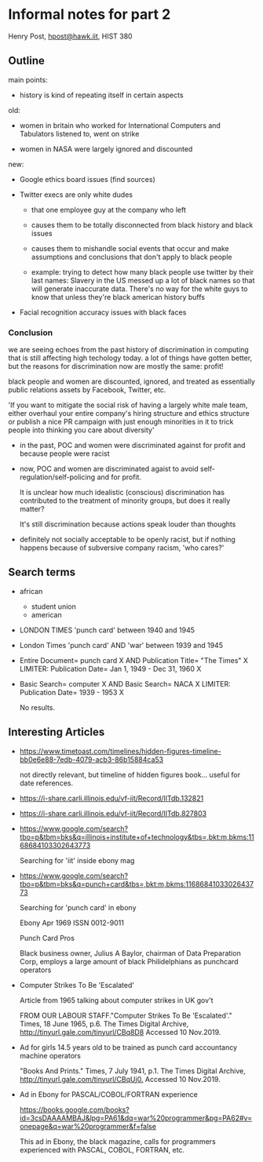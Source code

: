 # Informal notes for part 2

Henry Post, hpost@hawk.iit, HIST 380

<!-- 

2. Use the online archives of the Times of London, plus other relevant sources from the list of databases at

https://library.iit.edu/find/articles/by-subject/history, and/or the archives of Ebony at

https://www.nypl.org/collections/articles-databases/ebony-magazine

to learn more about your topic. Use at least 3 historical newspaper or magazine databases. Be attentive to what’s
being written about as well as what is not making it into the news or what seems to be ignored. Do not use
Google (other than the Ebony archive). Write up a 1-2 page essay on your findings from this stage of your
research and turn it in (printed out) in class on Monday, November 11.

-->

## Outline

main points:

* history is kind of repeating itself in certain aspects

old:

* women in britain who worked for International Computers and Tabulators listened to, went on strike

* women in NASA were largely ignored and discounted

new:

* Google ethics board issues (find sources)

* Twitter execs are only white dudes
  + that one employee guy at the company who left

  + causes them to be totally disconnected from black history and black issues

  + causes them to mishandle social events that occur and make assumptions and conclusions that don't apply to black people

  + example: trying to detect how many black people use twitter by their last names: Slavery in the US messed up a lot of black names so that will generate inaccurate data. There's no way for the white guys to know that unless they're black american history buffs

* Facial recognition accuracy issues with black faces

### Conclusion

we are seeing echoes from the past history of discrimination in computing that is still affecting high techology today.
a lot of things have gotten better, but the reasons for discrimination now are mostly the same: profit!

black people and women are discounted, ignored, and treated as essentially public relations assets by Facebook, Twitter, etc.

'If you want to mitigate the social risk of having a largely white male team, either overhaul your entire company's hiring structure and ethics structure or publish a nice PR campaign with just enough minorities in it to trick people into thinking you care about diversity'

* in the past, POC and women were discriminated against for profit and because people were racist

* now, POC and women are discriminated agaist to avoid self-regulation/self-policing and for profit.

  It is unclear how much idealistic (conscious) discrimination has contributed to the treatment of minority groups, but does it really matter?
  
  It's still discrimination because actions speak louder than thoughts

* definitely not socially acceptable to be openly racist, but if nothing happens because of subversive company racism, 'who cares?'

## Search terms

* african
  + student union
  + american

* LONDON TIMES 'punch card' between 1940 and 1945

* London Times 'punch card' AND 'war' between 1939 and 1945

* Entire Document= punch card X AND Publication Title= "The Times" X LIMITER: Publication Date= Jan 1, 1949 - Dec 31, 1960 X

* Basic Search= computer X AND Basic Search= NACA X LIMITER: Publication Date= 1939 - 1953 X

  No results.

## Interesting Articles

* <https://www.timetoast.com/timelines/hidden-figures-timeline-bb0e6e88-7edb-4079-acb3-86b15884ca53>

  not directly relevant, but timeline of hidden figures book... useful for date references.

* <https://i-share.carli.illinois.edu/vf-iit/Record/IITdb.132821>

* <https://i-share.carli.illinois.edu/vf-iit/Record/IITdb.827803>

* <https://www.google.com/search?tbo=p&tbm=bks&q=illinois+institute+of+technology&tbs=,bkt:m,bkms:1168684103302643773>

  Searching for 'iit' inside ebony mag

* <https://www.google.com/search?tbo=p&tbm=bks&q=punch+card&tbs=,bkt:m,bkms:1168684103302643773>

  Searching for 'punch card' in ebony

  Ebony Apr 1969
  ISSN 0012-9011

  Punch Card Pros

  Black business owner, Julius A Baylor, chairman of Data Preparation Corp, employs a large amount of black Philidelphians as punchcard operators

* Computer Strikes To Be 'Escalated'

  Article from 1965 talking about computer strikes in UK gov't

  FROM OUR LABOUR STAFF."Computer Strikes To Be 'Escalated'." Times, 18 June 1965, p.6. The Times Digital Archive, <http://tinyurl.gale.com/tinyurl/CBq8D8> Accessed 10 Nov.2019.

* Ad for girls 14.5 years old to be trained as punch card accountancy machine operators

  "Books And Prints." Times, 7 July 1941, p.1. The Times Digital Archive, <http://tinyurl.gale.com/tinyurl/CBqUj0.> Accessed 10 Nov.2019.

* Ad in Ebony for PASCAL/COBOL/FORTRAN experience

  <https://books.google.com/books?id=3csDAAAAMBAJ&lpg=PA61&dq=war%20programmer&pg=PA62#v=onepage&q=war%20programmer&f=false>
  
  This ad in Ebony, the black magazine, calls for programmers experienced with PASCAL, COBOL, FORTRAN, etc.

